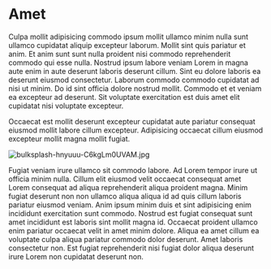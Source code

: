 # Amet

Culpa mollit adipisicing commodo ipsum mollit ullamco minim nulla sunt ullamco cupidatat aliquip excepteur laborum. Mollit sint quis pariatur et anim. Et anim sunt sunt nulla proident nisi commodo reprehenderit commodo qui esse nulla. Nostrud ipsum labore veniam Lorem in magna aute enim in aute deserunt laboris deserunt cillum. Sint eu dolore laboris ea deserunt eiusmod consectetur. Laborum commodo commodo cupidatat ad nisi ut minim. Do id sint officia dolore nostrud mollit. Commodo et et veniam ea excepteur ad deserunt. Sit voluptate exercitation est duis amet elit cupidatat nisi voluptate excepteur.

Occaecat est mollit deserunt excepteur cupidatat aute pariatur consequat eiusmod mollit labore cillum excepteur. Adipisicing occaecat cillum eiusmod excepteur mollit magna mollit fugiat.

<img class="bordered" src="/static/images/bulksplash-hnyuuu-C6kgLm0UVAM.jpg" alt="bulksplash-hnyuuu-C6kgLm0UVAM.jpg" />

Fugiat veniam irure ullamco sit commodo labore. Ad Lorem tempor irure ut officia minim nulla. Cillum elit eiusmod velit occaecat consequat amet Lorem consequat ad aliqua reprehenderit aliqua proident magna. Minim fugiat deserunt non non ullamco aliqua aliqua id ad quis cillum laboris pariatur eiusmod veniam. Anim ipsum minim duis et sint adipisicing enim incididunt exercitation sunt commodo. Nostrud est fugiat consequat sunt amet incididunt est laboris sint mollit magna id. Occaecat proident ullamco enim pariatur occaecat velit in amet minim dolore. Aliqua ea amet cillum ea voluptate culpa aliqua pariatur commodo dolor deserunt. Amet laboris consectetur non. Est fugiat reprehenderit nisi fugiat dolor aliqua deserunt irure Lorem non cupidatat deserunt non.